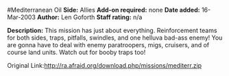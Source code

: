 #Mediterranean Oil
**Side:** Allies
**Add-on required:** none
**Date added:** 16-Mar-2003
**Author:** Len Goforth
**Staff rating:** n/a

**Description:** This mission has just about everything. Reinforcement teams for both sides, traps, pitfalls, swindles, and one helluva bad-ass enemy! You are gonna have to deal with enemy paratroopers, migs, cruisers, and of course land units. Watch out for booby traps too!

Original Link:http://ra.afraid.org/download.php/missions/mediterr.zip
